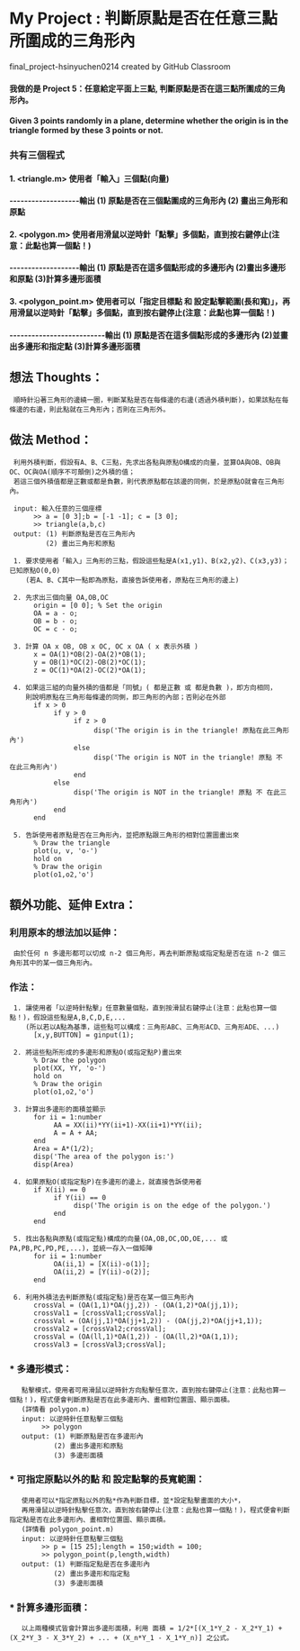 # My Project : 判斷原點是否在任意三點所圍成的三角形內

final_project-hsinyuchen0214 created by GitHub Classroom

#### 我做的是 Project 5：任意給定平面上三點, 判斷原點是否在這三點所圍成的三角形內。
#### Given 3 points randomly in a plane, determine whether the origin is in the triangle formed by these 3 points or not.

### 共有三個程式
#### 1. <triangle.m> 使用者「輸入」三個點(向量)
#### -------------------輸出 (1) 原點是否在三個點圍成的三角形內 (2) 畫出三角形和原點
             
#### 2. <polygon.m> 使用者用滑鼠以逆時針「點擊」多個點，直到按右鍵停止(注意：此點也算一個點！)
#### -------------------輸出 (1) 原點是否在這多個點形成的多邊形內 (2)畫出多邊形和原點 (3)計算多邊形面積
            
#### 3. <polygon_point.m> 使用者可以「指定目標點 和 設定點擊範圍(長和寬)」，再用滑鼠以逆時針「點擊」多個點，直到按右鍵停止(注意：此點也算一個點！)
#### --------------------------輸出 (1) 原點是否在這多個點形成的多邊形內 (2)並畫出多邊形和指定點 (3)計算多邊形面積


## 想法 Thoughts：

     順時針沿著三角形的邊繞一圈，判斷某點是否在每條邊的右邊(透過外積判斷)，如果該點在每條邊的右邊，則此點就在三角形內；否則在三角形外。

## 做法 Method：

     利用外積判斷，假設有A、B、C三點，先求出各點與原點O構成的向量，並算OA與OB、OB與OC、OC與OA(順序不可顛倒)之外積的值；
     若這三個外積值都是正數或都是負數，則代表原點都在該邊的同側，於是原點O就會在三角形內。
     
     input: 輸入任意的三個座標
          >> a = [0 3];b = [-1 -1]; c = [3 0];
          >> triangle(a,b,c)
     output: (1) 判斷原點是否在三角形內 
             (2) 畫出三角形和原點
     
     1. 要求使用者「輸入」三角形的三點，假設這些點是A(x1,y1)、B(x2,y2)、C(x3,y3)；已知原點O(0,0)
        (若A、B、C其中一點即為原點，直接告訴使用者，原點在三角形的邊上)
        
     2. 先求出三個向量 OA,OB,OC
          origin = [0 0]; % Set the origin
          OA = a - o; 
          OB = b - o;
          OC = c - o;
          
     3. 計算 OA x OB, OB x OC, OC x OA ( x 表示外積 )
          x = OA(1)*OB(2)-OA(2)*OB(1); 
          y = OB(1)*OC(2)-OB(2)*OC(1);
          z = OC(1)*OA(2)-OC(2)*OA(1);
          
     4. 如果這三組的向量外積的值都是「同號」( 都是正數 或 都是負數 )，即方向相同，
        則說明原點在三角形每條邊的同側，即三角形的內部；否則必在外部
          if x > 0 
               if y > 0 
                    if z > 0
                         disp('The origin is in the triangle! 原點在此三角形內')
                    else
                         disp('The origin is NOT in the triangle! 原點 不 在此三角形內')
                    end
               else
                    disp('The origin is NOT in the triangle! 原點 不 在此三角形內')
               end
          end
          
     5. 告訴使用者原點是否在三角形內，並把原點跟三角形的相對位置圖畫出來
          % Draw the triangle
          plot(u, v, 'o-')
          hold on
          % Draw the origin
          plot(o1,o2,'o')
     
     
## 額外功能、延伸 Extra：
     
###  利用原本的想法加以延伸：
     由於任何 n 多邊形都可以切成 n-2 個三角形，再去判斷原點或指定點是否在這 n-2 個三角形其中的某一個三角形內。
     
###  作法：
     1. 讓使用者「以逆時針點擊」任意數量個點，直到按滑鼠右鍵停止(注意：此點也算一個點！)，假設這些點是A,B,C,D,E,...
        (所以若以A點為基準，這些點可以構成：三角形ABC、三角形ACD、三角形ADE、...)
          [x,y,BUTTON] = ginput(1);
          
     2. 將這些點所形成的多邊形和原點O(或指定點P)畫出來
          % Draw the polygon
          plot(XX, YY, 'o-')
          hold on
          % Draw the origin
          plot(o1,o2,'o')
          
     3. 計算出多邊形的面積並顯示
          for ii = 1:number
               AA = XX(ii)*YY(ii+1)-XX(ii+1)*YY(ii);
               A = A + AA;
          end
          Area = A*(1/2);
          disp('The area of the polygon is:')
          disp(Area)
          
     4. 如果原點O(或指定點P)在多邊形的邊上，就直接告訴使用者
          if X(ii) == 0 
               if Y(ii) == 0
                    disp('The origin is on the edge of the polygon.')
               end
          end
          
     5. 找出各點與原點(或指定點)構成的向量(OA,OB,OC,OD,OE,... 或 PA,PB,PC,PD,PE,...)，並統一存入一個矩陣
          for ii = 1:number
               OA(ii,1) = [X(ii)-o(1)];
               OA(ii,2) = [Y(ii)-o(2)];
          end
          
     6. 利用外積法去判斷原點(或指定點)是否在某一個三角形內
          crossVal = (OA(1,1)*OA(jj,2)) - (OA(1,2)*OA(jj,1));    
          crossVal1 = [crossVal1;crossVal];
          crossVal = (OA(jj,1)*OA(jj+1,2)) - (OA(jj,2)*OA(jj+1,1));
          crossVal2 = [crossVal2;crossVal];
          crossVal = (OA(ll,1)*OA(1,2)) - (OA(ll,2)*OA(1,1));
          crossVal3 = [crossVal3;crossVal];
          
          
###  * 多邊形模式：
       點擊模式，使用者可用滑鼠以逆時針方向點擊任意次，直到按右鍵停止(注意：此點也算一個點！)，程式便會判斷原點是否在此多邊形內、畫相對位置圖、顯示面積。
       (詳情看 polygon.m)
       input: 以逆時針任意點擊三個點
            >> polygon
       output: (1) 判斷原點是否在多邊形內 
               (2) 畫出多邊形和原點
               (3) 多邊形面積
          
###  * 可指定原點以外的點 和 設定點擊的長寬範圍：
       使用者可以*指定原點以外的點*作為判斷目標，並*設定點擊畫面的大小*，
       再用滑鼠以逆時針點擊任意次，直到按右鍵停止(注意：此點也算一個點！)，程式便會判斷指定點是否在此多邊形內、畫相對位置圖、顯示面積。
       (詳情看 polygon_point.m)
       input: 以逆時針任意點擊三個點
            >> p = [15 25];length = 150;width = 100;
            >> polygon_point(p,length,width)
       output: (1) 判斷指定點是否在多邊形內 
               (2) 畫出多邊形和指定點
               (3) 多邊形面積
          
###  * 計算多邊形面積：
       以上兩種模式皆會計算出多邊形面積，利用 面積 = 1/2*[(X_1*Y_2 - X_2*Y_1) + (X_2*Y_3 - X_3*Y_2) + ... + (X_n*Y_1 - X_1*Y_n)] 之公式。
